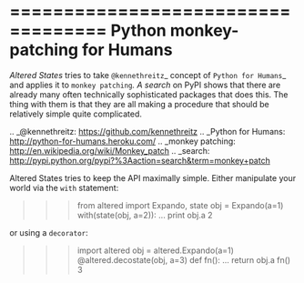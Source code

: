 ===================================
 Python monkey-patching for Humans
===================================

*Altered States* tries to take `@kennethreitz`_ concept of `Python for
Humans`_ and applies it to `monkey patching`_. A search_ on PyPI shows
that there are already many often technically sophisticated packages
that does this. The thing with them is that they are all making a
procedure that should be relatively simple quite complicated.

.. _@kennethreitz: https://github.com/kennethreitz
.. _Python for Humans: http://python-for-humans.heroku.com/
.. _monkey patching: http://en.wikipedia.org/wiki/Monkey_patch
.. _search: http://pypi.python.org/pypi?%3Aaction=search&term=monkey+patch

Altered States tries to keep the API maximally simple. Either
manipulate your world via the `with` statement:

>>> from altered import Expando, state
>>> obj = Expando(a=1)
>>> with(state(obj, a=2)):
...     print obj.a
2

or using a `decorator`:

>>> import altered
>>> obj = altered.Expando(a=1)
>>> @altered.decostate(obj, a=3)
>>> def fn():
...     return obj.a
>>> fn()
3
